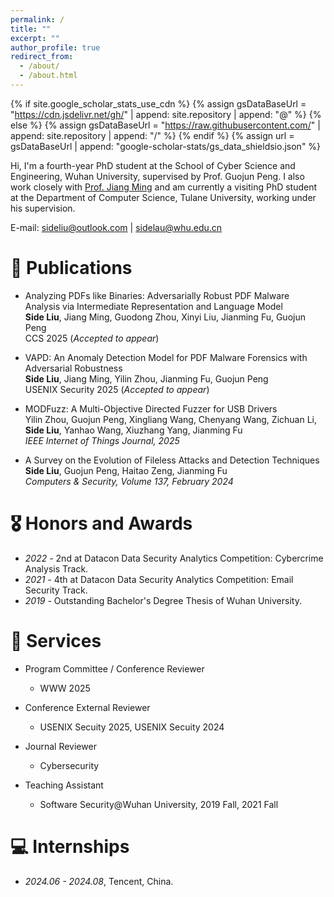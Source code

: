 ```yaml
---
permalink: /
title: ""
excerpt: ""
author_profile: true
redirect_from: 
  - /about/
  - /about.html
---
```


{% if site.google_scholar_stats_use_cdn %}
{% assign gsDataBaseUrl = "https://cdn.jsdelivr.net/gh/" | append: site.repository | append: "@" %}
{% else %}
{% assign gsDataBaseUrl = "https://raw.githubusercontent.com/" | append: site.repository | append: "/" %}
{% endif %}
{% assign url = gsDataBaseUrl | append: "google-scholar-stats/gs_data_shieldsio.json" %}

<span class='anchor' id='about-me'></span>

Hi, I'm a fourth-year PhD student at the School of Cyber Science and Engineering, Wuhan University, supervised by Prof. Guojun Peng. I also work closely with [Prof. Jiang Ming](https://cs.tulane.edu/~jming/) and am currently a visiting PhD student at the Department of Computer Science, Tulane University, working under his supervision.

E-mail: sideliu@outlook.com \| sidelau@whu.edu.cn

# 📝 Publications
- Analyzing PDFs like Binaries: Adversarially Robust PDF Malware Analysis via Intermediate Representation and Language Model  
  **Side Liu**, Jiang Ming, Guodong Zhou, Xinyi Liu, Jianming Fu, Guojun Peng  
  CCS 2025 (*Accepted to appear*)

- VAPD: An Anomaly Detection Model for PDF Malware Forensics with Adversarial Robustness  
  **Side Liu**, Jiang Ming, Yilin Zhou, Jianming Fu, Guojun Peng  
  USENIX Security 2025 (*Accepted to appear*)

- MODFuzz: A Multi-Objective Directed Fuzzer for USB Drivers  
  Yilin Zhou, Guojun Peng, Xingliang Wang, Chenyang Wang, Zichuan Li, **Side Liu**, Yanhao Wang, Xiuzhang Yang, Jianming Fu  
  *IEEE Internet of Things Journal, 2025*

- A Survey on the Evolution of Fileless Attacks and Detection Techniques   
  **Side Liu**, Guojun Peng, Haitao Zeng, Jianming Fu   
  *Computers & Security, Volume 137, February 2024*





# 🎖 Honors and Awards
- *2022 -*  2nd at Datacon Data Security Analytics Competition: Cybercrime Analysis Track.
- *2021 -*  4th at Datacon Data Security Analytics Competition: Email Security Track.
- *2019 -*  Outstanding Bachelor's Degree Thesis of Wuhan University.



# 🎈 Services
- Program Committee / Conference Reviewer

  - WWW 2025

- Conference External Reviewer

  - USENIX Secuity 2025, USENIX Secuity 2024

- Journal Reviewer

  - Cybersecurity

- Teaching Assistant

  - Software Security@Wuhan University, 2019 Fall, 2021 Fall

  


# 💻 Internships
- *2024.06 - 2024.08*, Tencent, China.